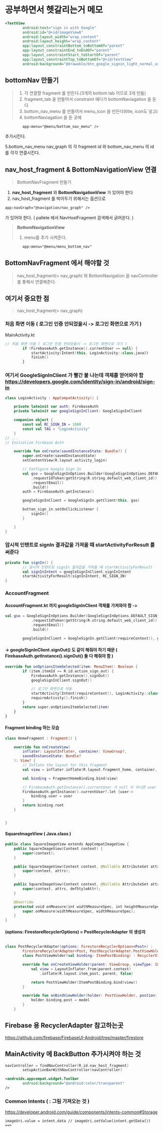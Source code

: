 # 공부하면서 헷갈리는거 메모

```xml
<TextView
        android:text="sign in with Google"
        android:id="@+id/imageView6"
        android:layout_width="wrap_content"
        android:layout_height="wrap_content"
        app:layout_constraintBottom_toBottomOf="parent"
        app:layout_constraintEnd_toEndOf="parent"
        app:layout_constraintStart_toStartOf="parent"
        app:layout_constraintTop_toBottomOf="@+id/textView"
        android:background="@drawable/btn_google_signin_light_normal_xxhdpi" />
```

## bottomNav 만들기
> 1. 각 연결할 fragment 를 만든다.(3개의 bottom tab 이므로 3개 만듦)
> 2. fragment_tab 을 만들어서 constraint 에다가 bottomNaviagation 을 둔다
> 3. bottom_nav_menu 를 만들어서 menu_icon 을 만든다(title, icon도 넣고)
> 4. bottomNaviagation 을 둔 곳에 
```xml
        app:menu="@menu/bottom_nav_menu" />

```
추가시킨다.

5.bottom_nav_menu 
nav_graph 의 각 fragment id 와 bottom_nav_menu 의 id 를 각각 연결시킨다.

## nav_host_fragment & BottomNavigationView 연결
> BottomNavFragment 만들기
1. **nav_host_fragment** 와 **BottomNavigationView** 가 있어야 한다
2. nav_host_fragment 를 박아두기 위해서는 옵션으로 
```xml
app:navGraph="@navigation/nav_graph" />
```
가 있어야 한다. ( pallete 에서 NavHostFragment 검색해서 긁어온다. )

> **BottomNavigationView**
> 1. menu를 추가 시켜준다.
```xml
        app:menu="@menu/menu_bottom_nav"
```

## BottomNavFragment 에서 해야할 것
> nav_host_fragment(= nav_graph) 와 BottomNavigation 을 navController 를 통해서 연결해준다.

## 여기서 중요한 점
> nav_host_fragment(= nav_graph)

### 처음 화면 이동 ( 로그인 인증 안되었을시 -> 로그인 화면으로 가기 )
MainActivity.kt

```kotlin
// 처음 화면 이동 ( 로그인 인증 안되었을시 -> 로그인 화면으로 가기 )
        if (FirebaseAuth.getInstance().currentUser == null) {
            startActivity(Intent(this, LoginActivity::class.java))
            finish()
        }
```

### 여기서 GoogleSignInClient 가 빨간 불 나는데 객체를 얻어와야 함 https://developers.google.com/identity/sign-in/android/sign-in
```kotlin
class LoginActivity : AppCompatActivity() {

    private lateinit var auth: FirebaseAuth
    private lateinit var googleSignInClient: GoogleSignInClient

    companion object {
        const val RC_SIGN_IN = 1000
        const val TAG = "LoginActivity"
    }
// ...
// Initialize Firebase Auth

    override fun onCreate(savedInstanceState: Bundle?) {
        super.onCreate(savedInstanceState)
        setContentView(R.layout.activity_login)

        // Configure Google Sign In
        val gso = GoogleSignInOptions.Builder(GoogleSignInOptions.DEFAULT_SIGN_IN)
            .requestIdToken(getString(R.string.default_web_client_id))
            .requestEmail()
            .build()
        auth = FirebaseAuth.getInstance()

        googleSignInClient = GoogleSignIn.getClient(this, gso)

        button_sign_in.setOnClickListener {
            signIn()
        }

    }
}
```
### 암시적 인텐트로 signIn 결과값을 가져올 때 startActivityForResult 를 써준다
```kotlin
private fun signIn() {
        // 암시적 인텐트로 signIn 결과값을 가져올 때 startActivityForResult
        val signInIntent = googleSignInClient.signInIntent
        startActivityForResult(signInIntent, RC_SIGN_IN)
}
```
### AccountFragment
#### AccountFragment.kt 까지 googleSignInClient 객체를 가져와야 함 -> 
```kotlin
val gso = GoogleSignInOptions.Builder(GoogleSignInOptions.DEFAULT_SIGN_IN)
            .requestIdToken(getString(R.string.default_web_client_id))
            .requestEmail()
            .build()

        googleSignInClient = GoogleSignIn.getClient(requireContext(), gso)

```
#### -> googleSignInClient.signOut() 도 같이 해줘야 하기 때문 ( FirebaseAuth.getInstance().signOut() 둘 다 해줘야 함 )
```kotlin
override fun onOptionsItemSelected(item: MenuItem): Boolean {
        if (item.itemId == R.id.action_sign_out) {
            FirebaseAuth.getInstance().signOut()
            googleSignInClient.signOut()

            // 로그인 화면으로 이동
            startActivity(Intent(requireContext(), LoginActivity::class.java))
            requireActivity().finish()
        }
        return super.onOptionsItemSelected(item)
    }
}
```   
#### Fragment binding 하는 모습
```kotlin
class HomeFragment : Fragment() {

    override fun onCreateView(
        inflater: LayoutInflater, container: ViewGroup?,
        savedInstanceState: Bundle?
    ): View? {
        // Inflate the layout for this fragment
        val view = inflater.inflate(R.layout.fragment_home, container, false)

        val binding = FragmentHomeBinding.bind(view)

        // FirebaseAuth.getInstance().currentUser 가 null 이 아니면 user 객체 를 binding.user 에 넣어라
        FirebaseAuth.getInstance().currentUser?.let {user->
            binding.user = user
        }
        return binding.root
    }


}
```
#### SquareImageView ( Java.class )
```kotlin   
public class SquareImageView extends AppCompatImageView {
    public SquareImageView(Context context) {
        super(context);
    }

    public SquareImageView(Context context, @Nullable AttributeSet attrs) {
        super(context, attrs);
    }

    public SquareImageView(Context context, @Nullable AttributeSet attrs, int defStyleAttr) {
        super(context, attrs, defStyleAttr);
    }

    @Override
    protected void onMeasure(int widthMeasureSpec, int heightMeasureSpec) {
        super.onMeasure(widthMeasureSpec, widthMeasureSpec);
    }
}
```
#### (options: FirestoreRecyclerOptions<Post>) = PostRecyclerAdapter 의 생성자
```kotlin   

class PostRecyclerAdapter(options: FirestoreRecyclerOptions<Post>) :
        FirestoreRecyclerAdapter<Post, PostRecyclerAdapter.PostViewHolder>(options) {
        class PostViewHolder(val binding: ItemPostBinding) : RecyclerView.ViewHolder(binding.root)

        override fun onCreateViewHolder(parent: ViewGroup, viewType: Int): PostViewHolder {
            val view = LayoutInflater.from(parent.context)
                .inflate(R.layout.item_post, parent, false)

            return PostViewHolder(ItemPostBinding.bind(view))
        }

        override fun onBindViewHolder(holder: PostViewHolder, postion: Int, model: Post) {
            holder.binding.post = model
        }
    }
```

## Firebase 용 RecyclerAdapter 참고하는곳
https://github.com/firebase/FirebaseUI-Android/tree/master/firestore

## MainActivity 에 BackButton 추가시켜야 하는 것
```kotlin
navController = findNavController(R.id.nav_host_fragment)
        setupActionBarWithNavController(navController)
```

```xml
<androidx.appcompat.widget.Toolbar
        android:background="@android:color/transparent"
/>
```

### Common Intents ( : 그림 가져오는 것 )
https://developer.android.com/guide/components/intents-common#Storage

```text
imageUri.value = intent.data // imageUri.setValue(intent.getData()) ==> 
            
```
